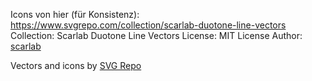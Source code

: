 Icons von hier (für Konsistenz): <https://www.svgrepo.com/collection/scarlab-duotone-line-vectors>
Collection: Scarlab Duotone Line Vectors
License: MIT License
Author: [scarlab](https://github.com/la-moore/scarlab-icons?ref=svgrepo.com)

Vectors and icons by [SVG Repo](https://www.svgrepo.com)
